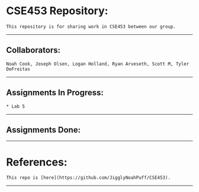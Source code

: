# CSE453 Repository:   
    This repository is for sharing work in CSE453 between our group.  

* * *  

## Collaborators:  
    Noah Cook, Joseph Olsen, Logan Holland, Ryan Arveseth, Scott M, Tyler DeFreitas 

* * *  

## Assignments In Progress:  
    * Lab 5

* * *  

## Assignments Done:  


* * *  

# References:  
    This repo is [here](https://github.com/JigglyNoahPuff/CSE453).

* * *
